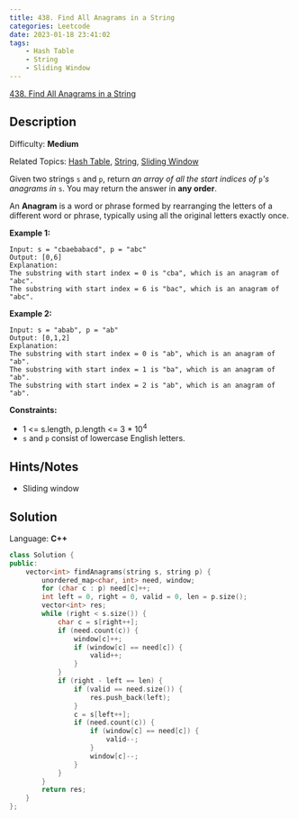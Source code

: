 ```yaml
---
title: 438. Find All Anagrams in a String
categories: Leetcode
date: 2023-01-18 23:41:02
tags:
    - Hash Table
    - String
    - Sliding Window
---
```


[438\. Find All Anagrams in a String](https://leetcode.com/problems/find-all-anagrams-in-a-string/)

## Description

Difficulty: **Medium**

Related Topics: [Hash Table](https://leetcode.com/tag/hash-table/), [String](https://leetcode.com/tag/string/), [Sliding Window](https://leetcode.com/tag/sliding-window/)

Given two strings `s` and `p`, return _an array of all the start indices of_ `p`_'s anagrams in_ `s`. You may return the answer in **any order**.

An **Anagram** is a word or phrase formed by rearranging the letters of a different word or phrase, typically using all the original letters exactly once.

**Example 1:**

```text
Input: s = "cbaebabacd", p = "abc"
Output: [0,6]
Explanation:
The substring with start index = 0 is "cba", which is an anagram of "abc".
The substring with start index = 6 is "bac", which is an anagram of "abc".
```

**Example 2:**

```text
Input: s = "abab", p = "ab"
Output: [0,1,2]
Explanation:
The substring with start index = 0 is "ab", which is an anagram of "ab".
The substring with start index = 1 is "ba", which is an anagram of "ab".
The substring with start index = 2 is "ab", which is an anagram of "ab".
```

**Constraints:**

* 1 <= s.length, p.length <= 3 * 10<sup>4</sup>
* `s` and `p` consist of lowercase English letters.

## Hints/Notes

* Sliding window

## Solution

Language: **C++**

```C++
class Solution {
public:
    vector<int> findAnagrams(string s, string p) {
        unordered_map<char, int> need, window;
        for (char c : p) need[c]++;
        int left = 0, right = 0, valid = 0, len = p.size();
        vector<int> res;
        while (right < s.size()) {
            char c = s[right++];
            if (need.count(c)) {
                window[c]++;
                if (window[c] == need[c]) {
                    valid++;
                }
            }
            if (right - left == len) {
                if (valid == need.size()) {
                    res.push_back(left);
                }
                c = s[left++];
                if (need.count(c)) {
                    if (window[c] == need[c]) {
                        valid--;
                    }
                    window[c]--;
                }
            }
        }
        return res;
    }
};
```
